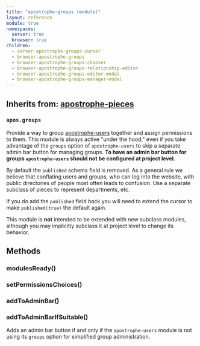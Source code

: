 ```yaml
---
title: "apostrophe-groups (module)"
layout: reference
module: true
namespaces:
  server: true
  browser: true
children:
  - server-apostrophe-groups-cursor
  - browser-apostrophe-groups
  - browser-apostrophe-groups-chooser
  - browser-apostrophe-groups-relationship-editor
  - browser-apostrophe-groups-editor-modal
  - browser-apostrophe-groups-manager-modal
---
```

## Inherits from: [apostrophe-pieces](../apostrophe-pieces/index.html)
### `apos.groups`
Provide a way to group [apostrophe-users](../apostrophe-users/index.html) together
and assign permissions to them. This module is always active "under the hood," even if
you take advantage of the `groups` option of `apostrophe-users` to skip a separate
admin bar button for managing groups. **To have an admin bar button for groups `apostrophe-users` should not be configured at project level.**

By default the `published` schema field is removed. As a general rule we believe
that conflating users and groups, who can log into the website, with public directories
of people most often leads to confusion. Use a separate subclass of pieces to
represent departments, etc.

If you do add the `published` field back you will need to extend the cursor to make
`published(true)` the default again.

This module is **not** intended to be extended with new subclass modules, although
you may implicitly subclass it at project level to change its behavior.


## Methods
### modulesReady()

### setPermissionsChoices()

### addToAdminBar()

### addToAdminBarIfSuitable()
Adds an admin bar button if and only if the `apostrophe-users` module
is not using its `groups` option for simplified group administration.
